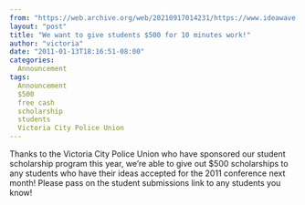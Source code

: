 ```yaml
---
from: "https://web.archive.org/web/20210917014231/https://www.ideawave.ca/we-want-to-give-students-500-for-10-minutes-work/"
layout: "post"
title: "We want to give students $500 for 10 minutes work!"
author: "victoria"
date: "2011-01-13T18:16:51-08:00"
categories:
  Announcement
tags: 
  Announcement
  $500
  free cash
  scholarship
  students
  Victoria City Police Union
---
```


Thanks to the Victoria City Police Union who have sponsored our student scholarship program this year, we’re able to give out $500 scholarships to any students who have their ideas accepted for the 2011 conference next month! Please pass on the student submissions link to any students you know!
